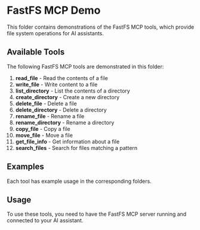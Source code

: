 # FastFS MCP Demo

This folder contains demonstrations of the FastFS MCP tools, which provide file system operations for AI assistants.

## Available Tools

The following FastFS MCP tools are demonstrated in this folder:

1. **read_file** - Read the contents of a file
2. **write_file** - Write content to a file
3. **list_directory** - List the contents of a directory
4. **create_directory** - Create a new directory
5. **delete_file** - Delete a file
6. **delete_directory** - Delete a directory
7. **rename_file** - Rename a file
8. **rename_directory** - Rename a directory
9. **copy_file** - Copy a file
10. **move_file** - Move a file
11. **get_file_info** - Get information about a file
12. **search_files** - Search for files matching a pattern

## Examples

Each tool has example usage in the corresponding folders.

## Usage

To use these tools, you need to have the FastFS MCP server running and connected to your AI assistant.
